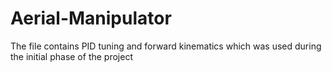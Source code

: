 # Aerial-Manipulator
The file contains PID tuning and forward kinematics which was used during the initial phase of the project
